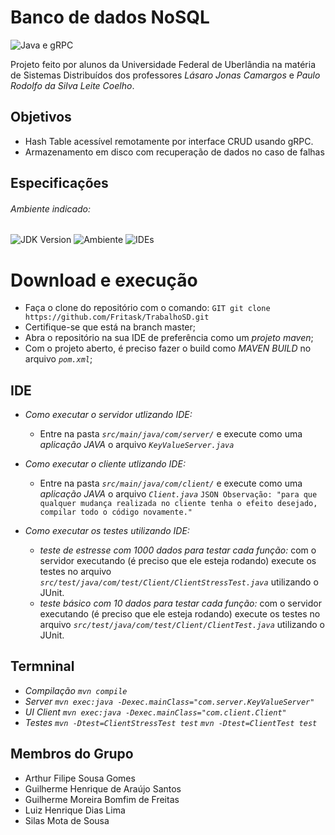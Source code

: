 # Banco de dados NoSQL

![Java e gRPC](https://img.shields.io/badge/JAVA-gRPC-yellow)

Projeto feito por alunos da Universidade Federal de Uberlândia na matéria de Sistemas Distribuídos dos professores *Lásaro Jonas Camargos* e *Paulo Rodolfo da Silva Leite Coelho*.

## Objetivos

- Hash Table acessível remotamente por interface CRUD usando gRPC.
- Armazenamento em disco com recuperação de dados no caso de falhas

## Especificações

###### Ambiente indicado:

![JDK Version](https://img.shields.io/badge/openjdk-v11.0.9.1-orange)
![Ambiente](https://img.shields.io/badge/Ambiente%20utilizado-Linux%20Ubuntu-blue)
![IDEs](https://img.shields.io/badge/Eclipse-IntelliJ-red)

# Download e execução

- Faça o clone do repositório com o comando:
    `GIT
        git clone https://github.com/Fritask/TrabalhoSD.git
    `
- Certifique-se que está na branch master;
- Abra o repositório na sua IDE de preferência como um *projeto maven*;
- Com o projeto aberto, é preciso fazer o build como *MAVEN BUILD* no arquivo *`pom.xml`*;
## IDE
- *Como executar o servidor utlizando IDE:*
    - Entre na pasta *`src/main/java/com/server/`* e execute como uma *aplicação JAVA* o arquivo *`KeyValueServer.java`*
- *Como executar o cliente utlizando IDE:*
    - Entre na pasta *`src/main/java/com/client/`* e execute como uma *aplicação JAVA* o arquivo *`Client.java`*
`JSON
Observação: "para que qualquer mudança realizada no cliente tenha o efeito desejado, compilar todo o código novamente."
`

- *Como executar os testes utilizando IDE:*
    - *teste de estresse com 1000 dados para testar cada função:* com o servidor executando (é preciso que ele esteja rodando) execute os testes no arquivo *`src/test/java/com/test/Client/ClientStressTest.java`* utilizando o JUnit.
    - *teste básico com 10 dados para testar cada função:* com o servidor executando (é preciso que ele esteja rodando) execute os testes no arquivo *`src/test/java/com/test/Client/ClientTest.java`* utilizando o JUnit.
## Termninal
- *Compilação*
*`mvn compile`*
- *Server*
*`mvn exec:java -Dexec.mainClass="com.server.KeyValueServer"`*
- *UI Client*
*`mvn exec:java -Dexec.mainClass="com.client.Client"`*
- *Testes*
*`mvn -Dtest=ClientStressTest test`*
*`mvn -Dtest=ClientTest test`*

## Membros do Grupo

- Arthur Filipe Sousa Gomes
- Guilherme Henrique de Araújo Santos
- Guilherme Moreira Bomfim de Freitas
- Luiz Henrique Dias Lima
- Silas Mota de Sousa
